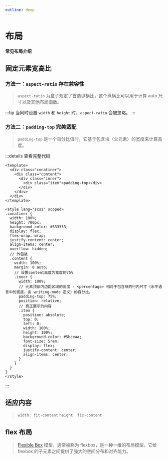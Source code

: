 ```yaml
---
outline: deep
---
```


# 布局

**常见布局介绍**

## 固定元素宽高比

### 方法一：`aspect-ratio` 存在兼容性

>  `aspect-ratio` 为盒子规定了首选纵横比，这个纵横比可以用于计算 auto 尺寸以及其他布局函数。

<AspectRatio />

:::tip 
当同时设置 `width` 和 `height` 时，`aspect-ratio` 会被忽略。
:::

### 方法二：`padding-top` 完美适配

> `padding-top` 是一个百分比值时，它基于包含块（父元素）的宽度来计算高度。

<PaddingTop />

:::details 查看完整代码
```vue{22-42}
<template>
  <div class="conatiner">
    <div class="content">
      <div class="inner">
        <div class="item">padding-top</div>
      </div>
    </div>
  </div>
</template>

<style lang="scss" scoped>
.conatiner {
  width: 100%;
  height: 700px;
  background-color: #333333;
  display: flex;
  flex-wrap: wrap;
  justify-content: center;
  align-items: center;
  overflow: hidden;
  // 外包装
  .content {
    width: 100%;
    margin: 0 auto;
    // 设置content高度为宽度的75%
    .inner {
      width: 100%;
      // 元素顶部内边距区域的高度 - <percentage> 相对于包含块的行内尺寸（水平语言中的宽度，由 writing-mode 定义）的百分比。
      padding-top: 75%;
      position: relative;
      // 真正展示的内容
      .item {
        position: absolute;
        top: 0;
        left: 0;
        width: 100%;
        height: 100%;
        background-color: #5bceaa;
        font-size: 5rem;
        display: flex;
        justify-content: center;
        align-items: center;
      }
    }
  }
}
</style>
```
:::

## 适应内容

> `width: fit-content`
> `height: fix-content`


## flex 布局

> [Flexible Box](https://developer.mozilla.org/zh-CN/docs/Web/CSS/CSS_flexible_box_layout/Basic_concepts_of_flexbox) 模型，通常被称为 flexbox，是一种一维的布局模型。它给 flexbox 的子元素之间提供了强大的空间分布和对齐能力。

<Flex />

<script setup>
import AspectRatio from './components/布局/AspectRatio/AspectRatio.vue'
import PaddingTop from './components/布局/PaddingTop/PaddingTop.vue'
import Flex from './components/布局/Flex/Flex.vue'
</script>